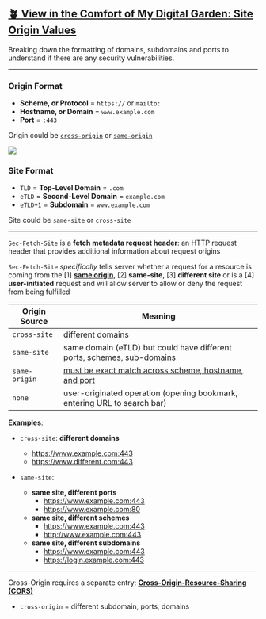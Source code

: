 ## [🪴 View in the Comfort of My Digital Garden: Site Origin Values](https://www.aniqa.io/wiki/security/origin-values)

Breaking down the formatting of domains, subdomains and ports to understand if there are any security vulnerabilities.

---

### Origin Format

- **Scheme, or Protocol** = `https://` or `mailto:`
- **Hostname, or Domain** = `www.example.com`
- **Port** = `:443`

Origin could be [`cross-origin`](/wiki/security/cors) or [`same-origin`](/wiki/security/same-origin)

![](https://www.aniqa.io/static/6a279e3f3d733f57e0454b471ca4746c/bf608/origin.png)

### Site Format

- `TLD` = **Top-Level Domain** = `.com`
- `eTLD` = **Second-Level Domain** = `example.com`
- `eTLD+1` = **Subdomain** = `www.example.com`

Site could be `same-site` or `cross-site`

---

`Sec-Fetch-Site` is a **fetch metadata request header**: an HTTP request header that provides additional information about request origins

`Sec-Fetch-Site` *specifically* tells server whether a request for a resource is coming from the [1] **[same origin](/wiki/security/same-origin)**, [2] **same-site**, [3] **different site** or is a [4] **user-initiated** request and will allow server to allow or deny the request from being fulfilled

| Origin Source | Meaning |
| ----- | ----- | 
| `cross-site` | different domains |
| `same-site` | same domain (eTLD) but could have different ports, schemes, sub-domains | 
| `same-origin` | [must be exact match across scheme, hostname, and port](/wiki/security/same-origin) |
| `none` | user-originated operation (opening bookmark, entering URL to search bar) |

**Examples**:

- `cross-site`: **different domains**
    - https://www.example.com:443
    - https://www.different.com:443



- `same-site`:
    - **same site, different ports**
      - https://www.example.com:443
      - https://www.example.com:80
    - **same site, different schemes**
      - https://www.example.com:443
      - http://www.example.com:443
    - **same site, different subdomains**
      - https://www.example.com:443
      - https://login.example.com:443

---

Cross-Origin requires a separate entry: **[Cross-Origin-Resource-Sharing (CORS)](/wiki/security/cors)**

- `cross-origin` = different subdomain, ports, domains
